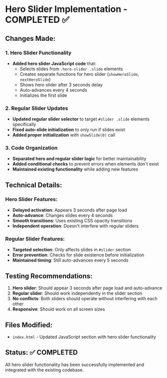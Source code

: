 # Hero Slider Implementation - COMPLETED ✅

## Changes Made:

### 1. Hero Slider Functionality
- **Added hero slider JavaScript code** that:
  - Selects slides from `.hero-slider .slide` elements
  - Creates separate functions for hero slider (`showHeroSlide`, `nextHeroSlide`)
  - Shows hero slider after 3 seconds delay
  - Auto-advances every 4 seconds
  - Initializes the first slide

### 2. Regular Slider Updates
- **Updated regular slider selector** to target `#slider .slide` elements specifically
- **Fixed auto-slide initialization** to only run if slides exist
- **Added proper initialization** with `showSlide(0)` call

### 3. Code Organization
- **Separated hero and regular slider logic** for better maintainability
- **Added conditional checks** to prevent errors when elements don't exist
- **Maintained existing functionality** while adding new features

## Technical Details:

### Hero Slider Features:
- **Delayed activation**: Appears 3 seconds after page load
- **Auto-advance**: Changes slides every 4 seconds
- **Smooth transitions**: Uses existing CSS opacity transitions
- **Independent operation**: Doesn't interfere with regular sliders

### Regular Slider Features:
- **Targeted selection**: Only affects slides in `#slider` section
- **Error prevention**: Checks for slide existence before initialization
- **Maintained timing**: Still auto-advances every 5 seconds

## Testing Recommendations:
1. **Hero slider**: Should appear 3 seconds after page load and auto-advance
2. **Regular slider**: Should work independently in the slider section
3. **No conflicts**: Both sliders should operate without interfering with each other
4. **Responsive**: Should work on all screen sizes

## Files Modified:
- `index.html` - Updated JavaScript section with hero slider functionality

## Status: ✅ COMPLETED
All hero slider functionality has been successfully implemented and integrated with the existing codebase.
